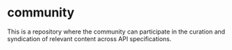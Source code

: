 # community
This is a repository where the community can participate in the curation and syndication of relevant content across API specifications.
